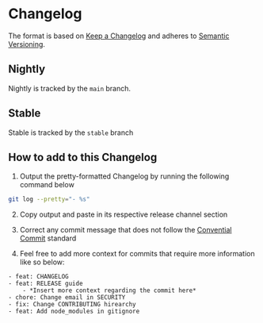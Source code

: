 # Changelog

The format is based on [Keep a Changelog](https://keepachangelog.com/en/1.0.0/) and adheres to [Semantic Versioning](https://semver.org/spec/v2.0.0.html).

## Nightly

Nightly is tracked by the `main` branch.

## Stable

Stable is tracked by the `stable` branch

## How to add to this Changelog

1. Output the pretty-formatted Changelog by running the following command below

```bash
git log --pretty="- %s"
```

2. Copy output and paste in its respective release channel section

3. Correct any commit message that does not follow the [Convential Commit](https://www.conventionalcommits.org/en/v1.0.0/) standard

4. Feel free to add more context for commits that require more information like so below:

```
- feat: CHANGELOG
- feat: RELEASE guide
    - *Insert more context regarding the commit here*
- chore: Change email in SECURITY
- fix: Change CONTRIBUTING hirearchy
- feat: Add node_modules in gitignore
```
